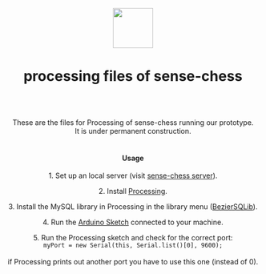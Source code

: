 <p align="center">
  <img src="https://raw.githubusercontent.com/sense-chess/artwork/master/echess.png" width=80><br>
</p>
<h1 align="center">processing files of sense-chess</h1>
<br>
<br>
<p align="center">
  These are the files for Processing of sense-chess running our prototype.
  <br>
  It is under permanent construction.
  <br>
<br>
</p>
<h4 align="center">Usage</h4>
<p  align="center">1. Set up an local server (visit <a href="https://github.com/sense-chess/server">sense-chess server</a>).</p>  
<p  align="center">2. Install <a href="https://processing.org/download/">Processing</a>.</p>
<p  align="center">3. Install the MySQL library in Processing in the library menu (<a href="https://github.com/fjenett/sql-library-processing">BezierSQLib</a>).</p>  
<p  align="center">4. Run the <a href="https://github.com/sense-chess/arduino">Arduino Sketch</a> connected to your machine.</p>
<p  align="center">5. Run the Processing sketch and check for the correct port:<br>
<code  align="center">myPort = new Serial(this, Serial.list()[0], 9600);<br></code><br>
if Processing prints out another port you have to use this one (instead of 0).</p>  
  <br>
